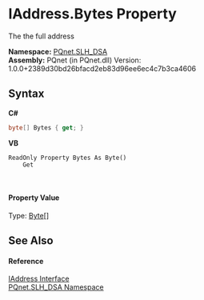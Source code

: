 # IAddress.Bytes Property 
 

The the full address

**Namespace:**&nbsp;<a href="5a51e981-67fd-0177-2098-034d6071509d">PQnet.SLH_DSA</a><br />**Assembly:**&nbsp;PQnet (in PQnet.dll) Version: 1.0.0+2389d30bd26bfacd2eb83d96ee6ec4c7b3ca4606

## Syntax

**C#**<br />
``` C#
byte[] Bytes { get; }
```

**VB**<br />
``` VB
ReadOnly Property Bytes As Byte()
	Get
```

<br />

#### Property Value
Type: <a href="https://docs.microsoft.com/dotnet/api/system.byte" target="_blank" rel="noopener noreferrer">Byte</a>[]

## See Also


#### Reference
<a href="37b4112a-fbe1-f0a6-708e-bc13cec344c3">IAddress Interface</a><br /><a href="5a51e981-67fd-0177-2098-034d6071509d">PQnet.SLH_DSA Namespace</a><br />